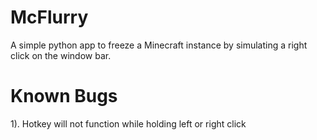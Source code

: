 # McFlurry
A simple python app to freeze a Minecraft instance by simulating a right click on the window bar.


# Known Bugs
1). Hotkey will not function while holding left or right click